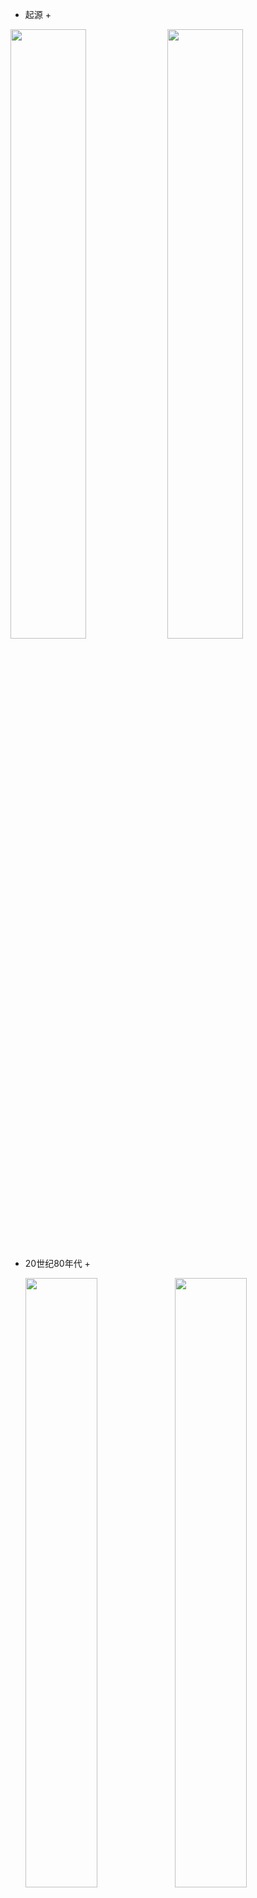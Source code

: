 

+ 起源 +
<!-- <iframe height=498 width=510 src="image/2.mp4" autoplay=0 sandbox=""> </iframe> -->
  <img src="image/f8.png" width="49%" height="50%"></img>
  <img src="image/f9.png" width="49%" height="50%"></img>

+ 20世纪80年代 +
  
  <img src="image/f7.png" width="49%" height="50%"></img>
  <img src="image/f6.png" width="49%" height="50%"></img>  
  >著名的阿帕网（ARPANET）由于感染病毒而彻底瘫痪。  
  >CSNET（计算机科学网）开始建立  
  >ARPANET全面启用TCP/IP协议  
  >DNS技术为互联网发展至今奠定了基础。  
  >NSFnet创建主干网速率56Kbps  
  >中国发出第一封Email：
  “Across the Great Wall we can reach every corner in the world.（越过长城，走向世界）”   
  >······

+ 20世纪90年代 +

  ><img src="image/f10.png" width="49%" height="50%"></img>
  ><img src="image/f5.png" width="49%" height="50%"></img>   
  >国际互联网协会（ISOC）正式成立  
  >Windows95捆绑IE问世  
  >1994年 中国互联网元年  
  >······
 

+ 2000——2010年 +
  
  <!-- <img src="image/f4.png" width="49%" height="50%"></img> -->
  <img src="image/f3.png" width="49%" height="50%"></img>
  <img src="image/f2.png" width="49%" height="50%"></img>  
  >博客  
  >广告  
  >网游  
  >搜索引擎
  >电子商务  
  >涌现了许多的社交网站和各种各样的论坛，用户创造内容的时代，被称为互联网2.0  
  >······

+ 2000——2019 +
  
  <img src="image/f1.png" width="49%" height="50%"></img>  
  <img src="image/f4.png" width="49%" height="50%"></img>  
  >智能手机的广泛普及，开启了移动互联网的到来，我们可以称之为互联网3.0  
  >移动支付时代  
  >层出不穷的APP  
  >微博的诞生  
  >“互联网＋”  
  >······

 